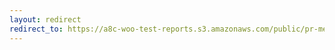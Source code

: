```yaml
---
layout: redirect
redirect_to: https://a8c-woo-test-reports.s3.amazonaws.com/public/pr-merge/41787/e2e/index.html
---
```

